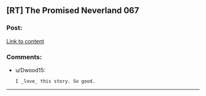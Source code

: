 ## [RT] The Promised Neverland 067

### Post:

[Link to content](https://readms.net/r/neverland/067/4764/1)

### Comments:

- u/Dwood15:
  ```
  I _love_ this story. So good.
  ```

---

